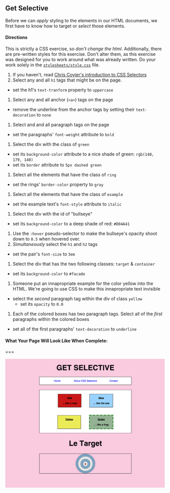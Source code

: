 ## Get Selective

Before we can *apply* styling to the elements in our HTML documents, we first have to know how to target or *select* those elements.

#### Directions

This is strictly a CSS exercise, so *don't change the html*. Additionally, there are pre-written styles for this exercise. Don't alter them, as this exercise was designed for you to work around what was already written. Do your work solely in the [`stylesheets/style.css`](stylesheets/style.css) file. 

1. If you haven't, read [Chris Coyier's introduction to CSS Selectors](http://css-tricks.com/how-css-selectors-work/)
1. Select any and all `h1` tags that might be on the page.
  - set the h1's `text-tranform` property to `uppercase`
1. Select any and all anchor (`<a>`) tags on the page
  - remove the underline from the anchor tags by setting their `text-decoration` to `none`
1. Select and and all paragraph tags on the page
  - set the paragraphs' `font-weight` attribute to `bold`
1. Select the div with the class of `green`
  - set its `background-color` attribute to a nice shade of green: `rgb(148, 179, 148)`
  - set its `border` attribute to `5px dashed green`
1. Select all the elements that have the class of `ring`
  - set the rings' `border-color` property to `gray`
1. Select all the elements that have the class of `example`
  - set the example text's `font-style` attribute to `italic`
1. Select the div with the id of "bullseye"
  - set its `background-color` to a deep shade of red: `#D04A41`
1. Use the `:hover` pseudo-selector to make the bullseye's opacity shoot down to `0.5` when hovered over.
1. *Simultaneously* select the `h1` and `h2` tags
  - set the pair's `font-size` to `3em`
1. Select the div that has the two following classes: `target` & `container`
  - set its `background-color` to `#facade`
1. Someone put an innapropriate example for the color yellow into the HTML. We're going to use CSS to make this innapropriate text invisible
  - select the *second* paragraph tag within the div of class `yellow`
    - set its `opacity` to `0.0`
1. Each of the colored boxes has two paragraph tags. Select all of the *first* paragraphs within the colored boxes
  - set all of the first paragraphs' `text-decoration` to `underline`

#### What Your Page Will Look Like When Complete:

===

![image](complete.png)



